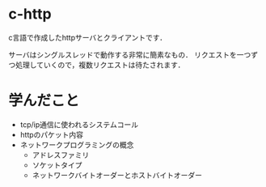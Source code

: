 # c-http
c言語で作成したhttpサーバとクライアントです．

サーバはシングルスレッドで動作する非常に簡素なもの．
リクエストを一つずつ処理していくので，複数リクエストは待たされます．

# 学んだこと
- tcp/ip通信に使われるシステムコール
- httpのパケット内容
- ネットワークプログラミングの概念
  - アドレスファミリ
  - ソケットタイプ
  - ネットワークバイトオーダーとホストバイトオーダー
